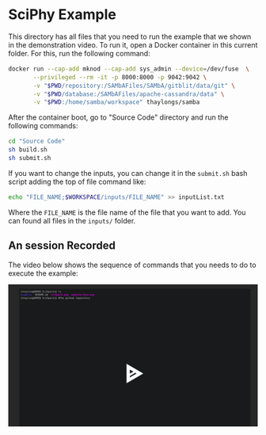 # SciPhy Example

This directory has all files that you need to run the example that we shown in the demonstration video. To  run it, open a Docker container in this current folder. For this, run the following command:

```bash
docker run --cap-add mknod --cap-add sys_admin --device=/dev/fuse  \
       --privileged --rm -it -p 8000:8000 -p 9042:9042 \
       -v "$PWD/repository:/SAMbAFiles/SAMbA/gitblit/data/git" \
       -v "$PWD/database:/SAMbAFiles/apache-cassandra/data" \
       -v "$PWD:/home/samba/workspace" thaylongs/samba
```

After the container boot, go to "Source Code" directory and run the following commands:

```bash
cd "Source Code"
sh build.sh
sh submit.sh
```

If you want to change the inputs, you can change it in the ```submit.sh``` bash script adding the top  of file  command like:

``` bash
echo "FILE_NAME;$WORKSPACE/inputs/FILE_NAME" >> inputList.txt
```

Where the ```FILE_NAME``` is the file name of the file that you want to add. You can found all files in the ```inputs/``` folder. 

## An session Recorded

The video below shows the sequence of commands that you needs to do to execute the example:

<a href="https://asciinema.org/a/ndWMECaBxT9Sdld8DuCp04fHO" target="_blank">


![](sciphy.png)

</a>



